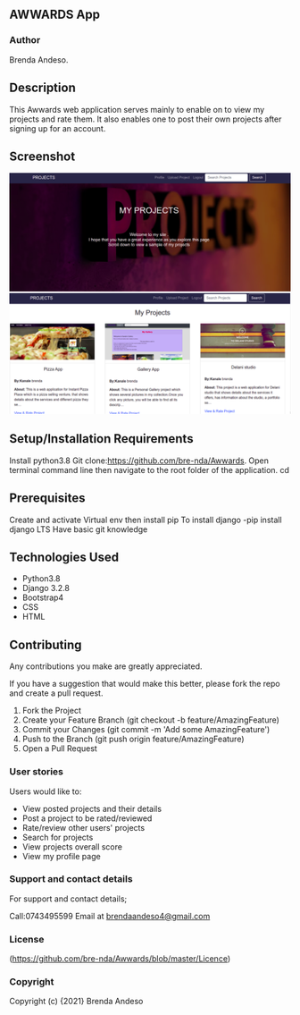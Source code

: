 ## AWWARDS App
### Author 
Brenda Andeso.

## Description
This Awwards web application serves mainly to enable on to view my projects and rate them. It also enables one to post their own projects after signing up for an account.

## Screenshot
<img src="media/project1.png">
<img src="media/project2.png">

## Setup/Installation Requirements
Install python3.8 Git clone:https://github.com/bre-nda/Awwards. Open terminal command line then navigate to the root folder of the application. cd

## Prerequisites
Create and activate Virtual env then install pip To install django -pip install django LTS Have basic git knowledge

## Technologies Used
* Python3.8 
* Django 3.2.8 
* Bootstrap4 
* CSS 
* HTML

## Contributing
Any contributions you make are greatly appreciated.

If you have a suggestion that would make this better, please fork the repo and create a pull request.

1. Fork the Project 
2. Create your Feature Branch (git checkout -b feature/AmazingFeature) 
3. Commit your Changes (git commit -m 'Add some AmazingFeature') 
4. Push to the Branch (git push origin feature/AmazingFeature) 
5. Open a Pull Request

### User stories
Users would like to:

* View posted projects and their details
* Post a project to be rated/reviewed
* Rate/review other users' projects
* Search for projects
* View projects overall score
* View my profile page

### Support and contact details
For support and contact details;

Call:0743495599 Email at brendaandeso4@gmail.com

### License
(https://github.com/bre-nda/Awwards/blob/master/Licence)

### Copyright
Copyright (c) {2021} Brenda Andeso